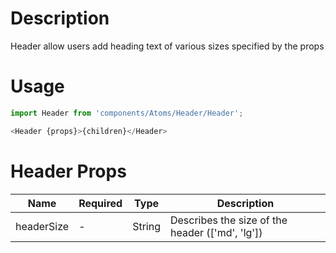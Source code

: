 # Description

Header allow users add heading text of various sizes specified by the props

# Usage

```js
import Header from 'components/Atoms/Header/Header';
```

```js
<Header {props}>{children}</Header>
```

# Header Props

| Name       | Required | Type   | Description                                     |
| ---------- | -------- | ------ | ----------------------------------------------- |
| headerSize | -        | String | Describes the size of the header (['md', 'lg']) |
